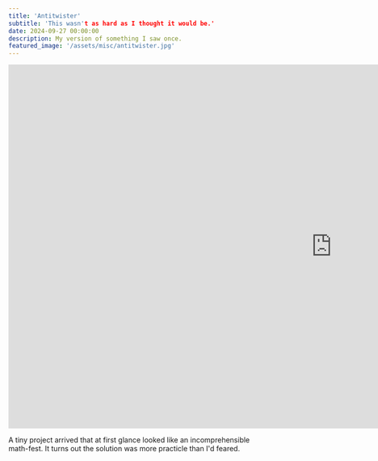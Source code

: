 ```yaml
---
title: 'Antitwister'
subtitle: 'This wasn't as hard as I thought it would be.'
date: 2024-09-27 00:00:00
description: My version of something I saw once.
featured_image: '/assets/misc/antitwister.jpg'
---
```


<iframe src="https://player.vimeo.com/video/1031200939?title=0&amp;byline=0&amp;portrait=0&amp;badge=0&amp;autopause=0&amp;player_id=0&amp;app_id=58479" width="1280" height="720" frameborder="0" allow="autoplay; fullscreen; picture-in-picture; clipboard-write" title="twittervid.com_FridayMarch26th_b5aa55"></iframe>

A tiny project arrived that at first glance looked like an incomprehensible math-fest. It turns out the solution was more practicle than I'd feared.